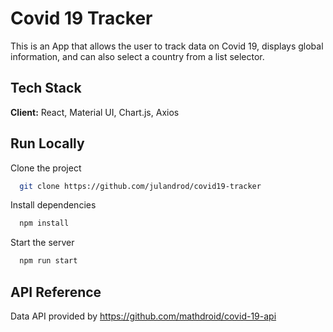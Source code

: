 # Covid 19 Tracker

This is an App that allows the user to track data on Covid 19, displays global information, and can also select a country from a list selector.

## Tech Stack

**Client:** React, Material UI, Chart.js, Axios

  
## Run Locally

Clone the project

```bash
  git clone https://github.com/julandrod/covid19-tracker
```

Install dependencies

```bash
  npm install
```

Start the server

```bash
  npm run start
```

  
## API Reference

Data API provided by https://github.com/mathdroid/covid-19-api
